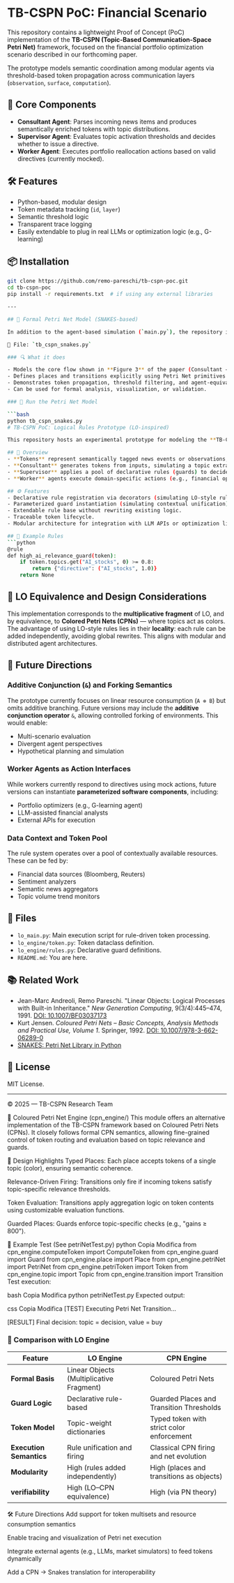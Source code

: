 
# TB-CSPN PoC: Financial Scenario

This repository contains a lightweight Proof of Concept (PoC) implementation of the **TB-CSPN (Topic-Based Communication-Space Petri Net)** framework, focused on the financial portfolio optimization scenario described in our forthcoming paper.

The prototype models semantic coordination among modular agents via threshold-based token propagation across communication layers (`observation`, `surface`, `computation`).

## 🧠 Core Components

- **Consultant Agent**: Parses incoming news items and produces semantically enriched tokens with topic distributions.
- **Supervisor Agent**: Evaluates topic activation thresholds and decides whether to issue a directive.
- **Worker Agent**: Executes portfolio reallocation actions based on valid directives (currently mocked).

## 🛠️ Features

- Python-based, modular design
- Token metadata tracking (`id`, `layer`)
- Semantic threshold logic
- Transparent trace logging
- Easily extendable to plug in real LLMs or optimization logic (e.g., G-learning)

## 📦 Installation

```bash
git clone https://github.com/remo-pareschi/tb-cspn-poc.git
cd tb-cspn-poc
pip install -r requirements.txt  # if using any external libraries

---

## 🧩 Formal Petri Net Model (SNAKES-based)

In addition to the agent-based simulation (`main.py`), the repository includes a **Petri Net formalization** of the TB-CSPN logic using the [SNAKES library](https://snakes.ibisc.univ-evry.fr/).

📄 File: `tb_cspn_snakes.py`

### 🔍 What it does

- Models the core flow shown in **Figure 3** of the paper (Consultant → Supervisor → Worker).
- Defines places and transitions explicitly using Petri Net primitives.
- Demonstrates token propagation, threshold filtering, and agent-equivalent logic.
- Can be used for formal analysis, visualization, or validation.

### 🧪 Run the Petri Net Model

```bash
python tb_cspn_snakes.py
# TB-CSPN PoC: Logical Rules Prototype (LO-inspired)

This repository hosts an experimental prototype for modeling the **TB-CSPN (Topic-Based Communication-Space Petri Net)** logic layer using **Linear Logic-style rules**, inspired by the **LO (Linear Objects)** formalism. This version focuses on **rule-based semantic coordination** and **relevance-driven agent execution**, illustrating how a logical substrate could govern multi-agent decision processes.

## 🧠 Overview
- **Tokens** represent semantically tagged news events or observations, annotated with topic weights.
- **Consultant** generates tokens from inputs, simulating a topic extractor (e.g., LLM or topic model).
- **Supervisor** applies a pool of declarative rules (guards) to decide whether action should be triggered.
- **Worker** agents execute domain-specific actions (e.g., financial optimization) when directives are fired.

## ⚙️ Features
- Declarative rule registration via decorators (simulating LO-style rules).
- Parameterized guard instantiation (simulating contextual unification).
- Extendable rule base without rewriting existing logic.
- Traceable token lifecycle.
- Modular architecture for integration with LLM APIs or optimization libraries (e.g., G-learning).

## 🧪 Example Rules
```python
@rule
def high_ai_relevance_guard(token):
    if token.topics.get("AI_stocks", 0) >= 0.8:
        return {"directive": ("AI_stocks", 1.0)}
    return None
```

## 🧩 LO Equivalence and Design Considerations
This implementation corresponds to the **multiplicative fragment** of LO, and by equivalence, to **Colored Petri Nets (CPNs)** — where topics act as colors. The advantage of using LO-style rules lies in their **locality**: each rule can be added independently, avoiding global rewrites. This aligns with modular and distributed agent architectures.

## 🔄 Future Directions

### Additive Conjunction (`&`) and Forking Semantics
The prototype currently focuses on linear resource consumption (`A ⊗ B`) but omits additive branching. Future versions may include the **additive conjunction operator** `&`, allowing controlled forking of environments. This would enable:
- Multi-scenario evaluation
- Divergent agent perspectives
- Hypothetical planning and simulation

### Worker Agents as Action Interfaces
While workers currently respond to directives using mock actions, future versions can instantiate **parameterized software components**, including:
- Portfolio optimizers (e.g., G-learning agent)
- LLM-assisted financial analysts
- External APIs for execution

### Data Context and Token Pool
The rule system operates over a pool of contextually available resources. These can be fed by:
- Financial data sources (Bloomberg, Reuters)
- Sentiment analyzers
- Semantic news aggregators
- Topic volume trend monitors

## 📂 Files
- `lo_main.py`: Main execution script for rule-driven token processing.
- `lo_engine/token.py`: Token dataclass definition.
- `lo_engine/rules.py`: Declarative guard definitions.
- `README.md`: You are here.

## 📚 Related Work
- Jean-Marc Andreoli, Remo Pareschi. "Linear Objects: Logical Processes with Built-in Inheritance." *New Generation Computing*, 9(3/4):445–474, 1991. [DOI: 10.1007/BF03037173](https://doi.org/10.1007/BF03037173)
- Kurt Jensen. *Coloured Petri Nets – Basic Concepts, Analysis Methods and Practical Use, Volume 1*. Springer, 1992. [DOI: 10.1007/978-3-662-06289-0](https://doi.org/10.1007/978-3-662-06289-0)
- [SNAKES: Petri Net Library in Python](https://snakes.ibisc.univ-evry.fr)

## 📜 License
MIT License.

---
© 2025 — TB-CSPN Research Team

🧩 Coloured Petri Net Engine (cpn_engine/)
This module offers an alternative implementation of the TB-CSPN framework based on Coloured Petri Nets (CPNs). It closely follows formal CPN semantics, allowing fine-grained control of token routing and evaluation based on topic relevance and guards.

🧠 Design Highlights
Typed Places: Each place accepts tokens of a single topic (color), ensuring semantic coherence.

Relevance-Driven Firing: Transitions only fire if incoming tokens satisfy topic-specific relevance thresholds.

Token Evaluation: Transitions apply aggregation logic on token contents using customizable evaluation functions.

Guarded Places: Guards enforce topic-specific checks (e.g., "gains ≥ 800").

🔧 Example Test (See petriNetTest.py)
python
Copia
Modifica
from cpn_engine.computeToken import ComputeToken
from cpn_engine.guard import Guard
from cpn_engine.place import Place
from cpn_engine.petriNet import PetriNet
from cpn_engine.petriToken import Token
from cpn_engine.topic import Topic
from cpn_engine.transition import Transition
Test execution:

bash
Copia
Modifica
python petriNetTest.py
Expected output:

css
Copia
Modifica
[TEST] Executing Petri Net Transition...

[RESULT] Final decision: topic = decision, value = buy

### 🔄 Comparison with LO Engine

| **Feature**             | **LO Engine**                                       | **CPN Engine**                                      |
|-------------------------|-----------------------------------------------------|-----------------------------------------------------|
| **Formal Basis**        | Linear Objects (Multiplicative Fragment)            | Coloured Petri Nets                                 |
| **Guard Logic**         | Declarative rule-based                              | Guarded Places and Transition Thresholds            |
| **Token Model**         | Topic-weight dictionaries                           | Typed token with strict color enforcement           |
| **Execution Semantics** | Rule unification and firing                         | Classical CPN firing and net evolution              |
| **Modularity**          | High (rules added independently)                    | High (places and transitions as objects)            |
| **verifiability**          | High (LO–CPN equivalence)                        | High (via PN theory)                 |


🛠️ Future Directions
Add support for token multisets and resource consumption semantics

Enable tracing and visualization of Petri net execution

Integrate external agents (e.g., LLMs, market simulators) to feed tokens dynamically

Add a CPN → Snakes translation for interoperability
